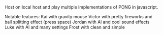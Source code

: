 Host on local host and play multiple implementations of PONG in javascript. 

Notable features:
Kai with gravity mouse
Victor with pretty fireworks and ball splitting effect (press space)
Jordan with AI and cool sound effects
Luke with AI and many settings
Frost with clean and simple
